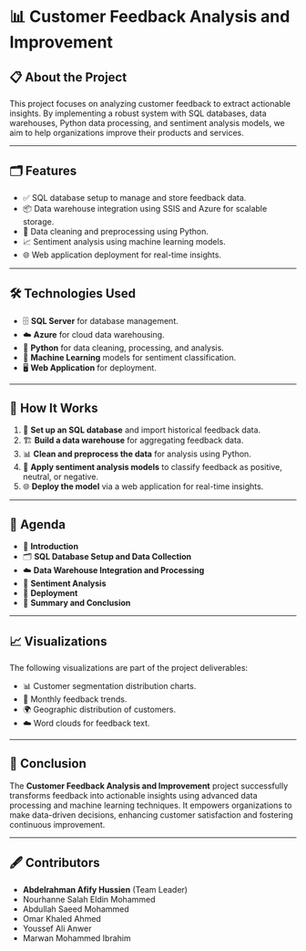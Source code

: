 # 📊 Customer Feedback Analysis and Improvement

## 📋 About the Project
This project focuses on analyzing customer feedback to extract actionable insights. By implementing a robust system with SQL databases, data warehouses, Python data processing, and sentiment analysis models, we aim to help organizations improve their products and services.

---

## 🗂️ Features
- ✅ SQL database setup to manage and store feedback data.
- 📦 Data warehouse integration using SSIS and Azure for scalable storage.
- 🧹 Data cleaning and preprocessing using Python.
- 📈 Sentiment analysis using machine learning models.
- 🌐 Web application deployment for real-time insights.

---

## 🛠️ Technologies Used
- 🗄️ **SQL Server** for database management.
- ☁️ **Azure** for cloud data warehousing.
- 🐍 **Python** for data cleaning, processing, and analysis.
- 🧠 **Machine Learning** models for sentiment classification.
- 🖥️ **Web Application** for deployment.

---

## 🚀 How It Works
1. 🔧 **Set up an SQL database** and import historical feedback data.
2. 🏗️ **Build a data warehouse** for aggregating feedback data.
3. 📊 **Clean and preprocess the data** for analysis using Python.
4. 🤖 **Apply sentiment analysis models** to classify feedback as positive, neutral, or negative.
5. 🌐 **Deploy the model** via a web application for real-time insights.

---

## 📅 Agenda
- 📖 **Introduction**
- 🗂️ **SQL Database Setup and Data Collection**
- ☁️ **Data Warehouse Integration and Processing**
- 🤖 **Sentiment Analysis**
- 🚀 **Deployment**
- 📝 **Summary and Conclusion**

---

## 📈 Visualizations
The following visualizations are part of the project deliverables:
- 📊 Customer segmentation distribution charts.
- 📅 Monthly feedback trends.
- 🌍 Geographic distribution of customers.
- ☁️ Word clouds for feedback text.

---

## 📜 Conclusion
The **Customer Feedback Analysis and Improvement** project successfully transforms feedback into actionable insights using advanced data processing and machine learning techniques. It empowers organizations to make data-driven decisions, enhancing customer satisfaction and fostering continuous improvement.

---

## 🖋️ Contributors
- **Abdelrahman Afify Hussien** (Team Leader)  
- Nourhanne Salah Eldin Mohammed  
- Abdullah Saeed Mohammed  
- Omar Khaled Ahmed  
- Youssef Ali Anwer  
- Marwan Mohammed Ibrahim
